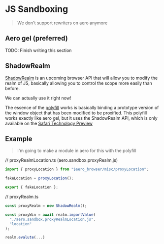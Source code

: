 # JS Sandboxing

> We don't support rewriters on aero anymore

## Aero gel (preferred)

TODO: Finish writing this section

## ShadowRealm

[ShadowRealm](https://github.com/tc39/proposal-shadowrealm/blob/main/explainer.md) is an upcoming browser API that will allow you to modify the realm of JS, basically allowing you to control the scope more easily than before.

We can actually use it right now!

The essence of the [polyfill](https://github.com/ambit-tsai/shadowrealm-api) works is basically binding a prototype version of the window object that has been modified to be proxified. This polyfill works exactly like aero gel, but it uses the ShadowRealm API, which is only available on the [Safari Technology Preview](https://developer.apple.com/safari/technology-preview)

## Example

> I'm going to make a module in aero for this with the polyfill

// proxyRealmLocation.ts (aero.sandbox.proxyRealm.js)

```ts
import { proxyLocation } from "$aero_browser/misc/proxyLocation";

fakeLocation = proxyLocation();

export { fakeLocation };
```

// proxyRealm.ts

```ts
const proxyRealm = new ShadowRealm();

const proxyWin = await realm.importValue(
  "./aero.sandbox.proxyRealmLocation.js",
  "location"
);

realm.evalute(...)
```
